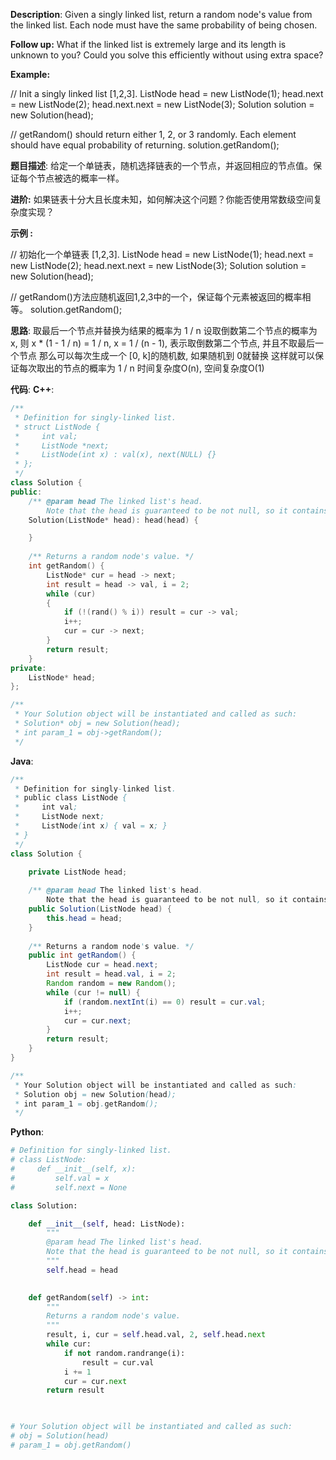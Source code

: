 __Description__:
Given a singly linked list, return a random node's value from the linked list. Each node must have the same probability of being chosen.

__Follow up:__
What if the linked list is extremely large and its length is unknown to you? Could you solve this efficiently without using extra space?

__Example:__

// Init a singly linked list [1,2,3].
ListNode head = new ListNode(1);
head.next = new ListNode(2);
head.next.next = new ListNode(3);
Solution solution = new Solution(head);

// getRandom() should return either 1, 2, or 3 randomly. Each element should have equal probability of returning.
solution.getRandom();

__题目描述__:
给定一个单链表，随机选择链表的一个节点，并返回相应的节点值。保证每个节点被选的概率一样。

__进阶:__
如果链表十分大且长度未知，如何解决这个问题？你能否使用常数级空间复杂度实现？

__示例 :__

// 初始化一个单链表 [1,2,3].
ListNode head = new ListNode(1);
head.next = new ListNode(2);
head.next.next = new ListNode(3);
Solution solution = new Solution(head);

// getRandom()方法应随机返回1,2,3中的一个，保证每个元素被返回的概率相等。
solution.getRandom();

__思路__:
取最后一个节点并替换为结果的概率为 1 / n
设取倒数第二个节点的概率为 x, 则 x * (1 - 1 / n) = 1 / n, x = 1 / (n - 1), 表示取倒数第二个节点, 并且不取最后一个节点
那么可以每次生成一个 [0, k]的随机数, 如果随机到 0就替换
这样就可以保证每次取出的节点的概率为 1 / n
时间复杂度O(n), 空间复杂度O(1)

__代码__:
__C++__:
```C++
/**
 * Definition for singly-linked list.
 * struct ListNode {
 *     int val;
 *     ListNode *next;
 *     ListNode(int x) : val(x), next(NULL) {}
 * };
 */
class Solution {
public:
    /** @param head The linked list's head.
        Note that the head is guaranteed to be not null, so it contains at least one node. */
    Solution(ListNode* head): head(head) {

    }
    
    /** Returns a random node's value. */
    int getRandom() {
        ListNode* cur = head -> next;
        int result = head -> val, i = 2;
        while (cur) 
        {
            if (!(rand() % i)) result = cur -> val;
            i++;
            cur = cur -> next;
        }
        return result;
    }
private:
    ListNode* head;
};

/**
 * Your Solution object will be instantiated and called as such:
 * Solution* obj = new Solution(head);
 * int param_1 = obj->getRandom();
 */
```

__Java__:
```Java
/**
 * Definition for singly-linked list.
 * public class ListNode {
 *     int val;
 *     ListNode next;
 *     ListNode(int x) { val = x; }
 * }
 */
class Solution {
    
    private ListNode head;

    /** @param head The linked list's head.
        Note that the head is guaranteed to be not null, so it contains at least one node. */
    public Solution(ListNode head) {
        this.head = head;
    }
    
    /** Returns a random node's value. */
    public int getRandom() {
        ListNode cur = head.next;
        int result = head.val, i = 2;
        Random random = new Random();
        while (cur != null) {
            if (random.nextInt(i) == 0) result = cur.val;
            i++;
            cur = cur.next;
        }
        return result;
    }
}

/**
 * Your Solution object will be instantiated and called as such:
 * Solution obj = new Solution(head);
 * int param_1 = obj.getRandom();
 */
```

__Python__:
```Python
# Definition for singly-linked list.
# class ListNode:
#     def __init__(self, x):
#         self.val = x
#         self.next = None

class Solution:

    def __init__(self, head: ListNode):
        """
        @param head The linked list's head.
        Note that the head is guaranteed to be not null, so it contains at least one node.
        """
        self.head = head
        

    def getRandom(self) -> int:
        """
        Returns a random node's value.
        """
        result, i, cur = self.head.val, 2, self.head.next
        while cur:
            if not random.randrange(i):
                result = cur.val
            i += 1
            cur = cur.next
        return result
        


# Your Solution object will be instantiated and called as such:
# obj = Solution(head)
# param_1 = obj.getRandom()
```